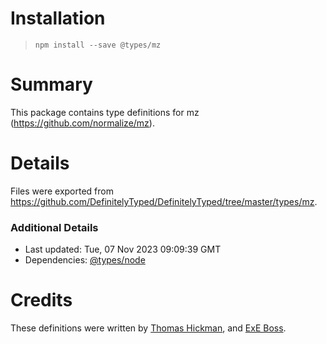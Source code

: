 # Installation
> `npm install --save @types/mz`

# Summary
This package contains type definitions for mz (https://github.com/normalize/mz).

# Details
Files were exported from https://github.com/DefinitelyTyped/DefinitelyTyped/tree/master/types/mz.

### Additional Details
 * Last updated: Tue, 07 Nov 2023 09:09:39 GMT
 * Dependencies: [@types/node](https://npmjs.com/package/@types/node)

# Credits
These definitions were written by [Thomas Hickman](https://github.com/ThomasHickman), and [ExE Boss](https://github.com/ExE-Boss).
